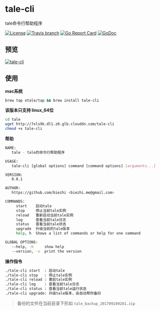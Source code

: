 # tale-cli

tale命令行帮助程序

[![License](http://img.shields.io/badge/license-Apache2-blue.svg)](https://raw.githubusercontent.com/otale/tale-cli/master/LICENSE) [![Travis branch](https://img.shields.io/travis/otale/tale-cli/master.svg)](https://travis-ci.org/otale/tale-cli) [![Go Report Card](https://goreportcard.com/badge/github.com/otale/tale-cli)](https://goreportcard.com/report/github.com/otale/tale-cli) [![GoDoc](https://godoc.org/github.com/otale/tale-cli?status.svg)](https://godoc.org/github.com/otale/tale-cli)

## 预览

[![tale-cli](https://i.loli.net/2017/09/10/59b5241331c47.png)](https://asciinema.org/a/137112)

## 使用

**mac系统**

```bash
brew tap otale/tap && brew install tale-cli
```

**该版本只支持 linux_64位**

```bash
cd tale
wget http://7xls9k.dl1.z0.glb.clouddn.com/tale-cli
chmod +x tale-cli
```

**帮助**

```bash
NAME:
   tale - tale的命令行帮助程序

USAGE:
   tale-cli [global options] command [command options] [arguments...]

VERSION:
   0.0.1

AUTHOR:
   https://github.com/biezhi <biezhi.me@gmail.com>

COMMANDS:
     start    启动tale
     stop     停止当前tale实例
     reload   重新启动当前tale实例
     log      查看当前tale日志
     status   查看当前tale状态
     upgrade  升级当前的tale版本
     help, h  Shows a list of commands or help for one command

GLOBAL OPTIONS:
   --help, -h     show help
   --version, -v  print the version
```

**操作指令**

```bash
./tale-cli start  : 启动tale
./tale-cli stop   : 停止tale实例
./tale-cli reload : 重启tale实例
./tale-cli log    : 查看当前tale日志
./tale-cli status : 查看当前tale运行状态
./tale-cli upgrade: 升级tale版本，会自动帮你备份
```

> 备份的文件在当前目录下形如 `tale_backup_201709109281.zip`
